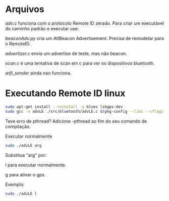 # Arquivos

*adv.c* funciona com o protocolo Remote ID zerado. Para criar um executável do caminho padrão e executar use:

*beaconAdv.py* cria um AltBeacon Advertisement. Precisa de remodelar para o RemoteID.

*advertizer.c* envia um advertise de teste, mas não beacon.

*scan.c* é uma tentativa de scan em c para ver os dispositivos bluetooth.

*wifi_sender* ainda nao funciona.

# Executando Remote ID linux

```bash
sudo apt-get install --reinstall -y bluez libgps-dev
sudo gcc -o advLE ./src/bluetooth/advLE.c $(pkg-config --libs --cflags bluez libgps) -lm
```
Teve erro de pthread? Adicione -pthread ao fim do seu comando de compilação.

Executar normalmente

```bash
sudo ./advLE arg
```

Substitua "arg" por:

l para executar normalmente.

g para ativar o gps.

Exemplo: 

```bash
sudo ./advLE l
```